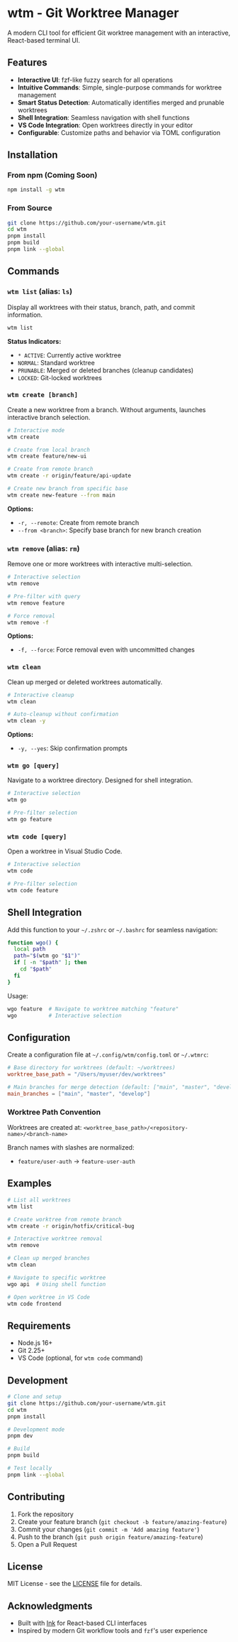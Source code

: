 # wtm - Git Worktree Manager

A modern CLI tool for efficient Git worktree management with an interactive, React-based terminal UI.

## Features

- **Interactive UI**: fzf-like fuzzy search for all operations
- **Intuitive Commands**: Simple, single-purpose commands for worktree management
- **Smart Status Detection**: Automatically identifies merged and prunable worktrees
- **Shell Integration**: Seamless navigation with shell functions
- **VS Code Integration**: Open worktrees directly in your editor
- **Configurable**: Customize paths and behavior via TOML configuration

## Installation

### From npm (Coming Soon)

```bash
npm install -g wtm
```

### From Source

```bash
git clone https://github.com/your-username/wtm.git
cd wtm
pnpm install
pnpm build
pnpm link --global
```

## Commands

### `wtm list` (alias: `ls`)

Display all worktrees with their status, branch, path, and commit information.

```bash
wtm list
```

**Status Indicators:**
- `* ACTIVE`: Currently active worktree
- `NORMAL`: Standard worktree
- `PRUNABLE`: Merged or deleted branches (cleanup candidates)
- `LOCKED`: Git-locked worktrees

### `wtm create [branch]`

Create a new worktree from a branch. Without arguments, launches interactive branch selection.

```bash
# Interactive mode
wtm create

# Create from local branch
wtm create feature/new-ui

# Create from remote branch
wtm create -r origin/feature/api-update

# Create new branch from specific base
wtm create new-feature --from main
```

**Options:**
- `-r, --remote`: Create from remote branch
- `--from <branch>`: Specify base branch for new branch creation

### `wtm remove` (alias: `rm`)

Remove one or more worktrees with interactive multi-selection.

```bash
# Interactive selection
wtm remove

# Pre-filter with query
wtm remove feature

# Force removal
wtm remove -f
```

**Options:**
- `-f, --force`: Force removal even with uncommitted changes

### `wtm clean`

Clean up merged or deleted worktrees automatically.

```bash
# Interactive cleanup
wtm clean

# Auto-cleanup without confirmation
wtm clean -y
```

**Options:**
- `-y, --yes`: Skip confirmation prompts

### `wtm go [query]`

Navigate to a worktree directory. Designed for shell integration.

```bash
# Interactive selection
wtm go

# Pre-filter selection
wtm go feature
```

### `wtm code [query]`

Open a worktree in Visual Studio Code.

```bash
# Interactive selection
wtm code

# Pre-filter selection
wtm code feature
```

## Shell Integration

Add this function to your `~/.zshrc` or `~/.bashrc` for seamless navigation:

```bash
function wgo() {
  local path
  path="$(wtm go "$1")"
  if [ -n "$path" ]; then
    cd "$path"
  fi
}
```

Usage:
```bash
wgo feature  # Navigate to worktree matching "feature"
wgo          # Interactive selection
```

## Configuration

Create a configuration file at `~/.config/wtm/config.toml` or `~/.wtmrc`:

```toml
# Base directory for worktrees (default: ~/worktrees)
worktree_base_path = "/Users/myuser/dev/worktrees"

# Main branches for merge detection (default: ["main", "master", "develop"])
main_branches = ["main", "master", "develop"]
```

### Worktree Path Convention

Worktrees are created at: `<worktree_base_path>/<repository-name>/<branch-name>`

Branch names with slashes are normalized:
- `feature/user-auth` → `feature-user-auth`

## Examples

```bash
# List all worktrees
wtm list

# Create worktree from remote branch
wtm create -r origin/hotfix/critical-bug

# Interactive worktree removal
wtm remove

# Clean up merged branches
wtm clean

# Navigate to specific worktree
wgo api  # Using shell function

# Open worktree in VS Code
wtm code frontend
```

## Requirements

- Node.js 16+
- Git 2.25+
- VS Code (optional, for `wtm code` command)

## Development

```bash
# Clone and setup
git clone https://github.com/your-username/wtm.git
cd wtm
pnpm install

# Development mode
pnpm dev

# Build
pnpm build

# Test locally
pnpm link --global
```

## Contributing

1. Fork the repository
2. Create your feature branch (`git checkout -b feature/amazing-feature`)
3. Commit your changes (`git commit -m 'Add amazing feature'`)
4. Push to the branch (`git push origin feature/amazing-feature`)
5. Open a Pull Request

## License

MIT License - see the [LICENSE](LICENSE) file for details.

## Acknowledgments

- Built with [Ink](https://github.com/vadimdemedes/ink) for React-based CLI interfaces
- Inspired by modern Git workflow tools and `fzf`'s user experience